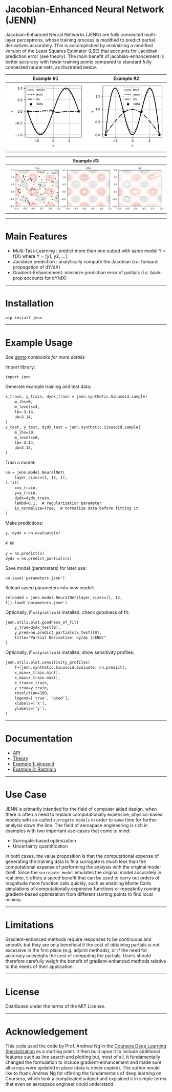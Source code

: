 # Jacobian-Enhanced Neural Network (JENN)

Jacobian-Enhanced Neural Networks (JENN) are fully connected multi-layer
perceptrons, whose training process is modified to predict partial 
derivatives accurately. This is accomplished by minimizing a modified version 
of the Least Squares Estimator (LSE) that accounts for Jacobian prediction error (see theory). 
The main benefit of jacobian-enhancement is better accuracy with
fewer training points compared to standard fully connected neural nets, as illustrated below. 

|                  Example #1                    |      Example #2                 |
|:----------------------------------------------:|:-------------------------------:|
| ![](docs/pics/example_sensitivity_profile.png) | ![](docs/pics/JENN_vs_NN_1D.png)|

|             Example #3           |
|:--------------------------------:|
| ![](docs/pics/JENN_vs_NN_2D.png) |

 


----
# Main Features

* Multi-Task Learning : predict more than one output with same model Y = f(X) where Y = [y1, y2, ...]
* Jacobian prediction : analytically compute the Jacobian (_i.e._ forward propagation of dY/dX)
* Gradient-Enhancement: minimize prediction error of partials (_i.e._ back-prop accounts for dY/dX)

----

# Installation

    pip install jenn 

----

# Example Usage

_See [demo](./docs/examples/) notebooks for more details_

Import library:  

    import jenn

Generate example training and test data:  

    x_train, y_train, dydx_train = jenn.synthetic.Sinusoid.sample(
        m_lhs=0, 
        m_levels=4, 
        lb=-3.14, 
        ub=3.14,
    )
    x_test, y_test, dydx_test = jenn.synthetic.Sinusoid.sample(
        m_lhs=30, 
        m_levels=0, 
        lb=-3.14, 
        ub=3.14,
    )


Train a model: 

    nn = jenn.model.NeuralNet(
        layer_sizes=[1, 12, 1],
    ).fit(
        x=x_train,  
        y=y_train, 
        dydx=dydx_train,
        lambd=0.1,  # regularization parameter 
        is_normalize=True,  # normalize data before fitting it
    )
    
 Make predictions: 

    y, dydx = nn.evaluate(x)

    # OR 

    y = nn.predict(x)
    dydx = nn.predict_partials(x)


Save model (parameters) for later use: 

    nn.save('parameters.json')  

Reload saved parameters into new model: 

    reloaded = jenn.model.NeuralNet(layer_sizes=[1, 12, 1]).load('parameters.json')

Optionally, if `matplotlib` is installed, check goodness of fit: 

    jenn.utils.plot.goodness_of_fit(
        y_true=dydx_test[0], 
        y_pred=nn.predict_partials(x_test)[0], 
        title="Partial Derivative: dy/dx (JENN)"
    )

Optionally, if `matplotlib` is installed, show sensitivity profiles:

    jenn.utils.plot.sensitivity_profiles(
        f=[jenn.synthetic.Sinusoid.evaluate, nn.predict], 
        x_min=x_train.min(), 
        x_max=x_train.max(), 
        x_true=x_train, 
        y_true=y_train, 
        resolution=100, 
        legend=['true', 'pred'], 
        xlabels=['x'], 
        ylabels=['y'],
    )

--- 
# Documentation


* [API](shb84.github.io/JENN/ ) 
* [Theory](https://github.com/shb84/JENN/blob/master/docs/theory.pdf)
* [Example 1: sinusoid](https://github.com/shb84/JENN/blob/master/notebooks/demo_1_sinusoid.ipynb)  
* [Example 2: Rastrigin](https://github.com/shb84/JENN/blob/master/notebooks/demo_2_rastrigin.ipynb)  

----

# Use Case

JENN is primarily intended for the field of computer aided design, when there is often 
a need to replace computationally expensive, physics-based models with so-called `surrogate models` in
order to save time for further analysis down the line. The field of aerospace engineering is 
rich in examples with two important use-cases that come to mind: 

* Surrogate-based optimization 
* Uncertainty quantification

In both cases, the value proposition is that the computational expense of 
generating the training data to fit a surrogate is much less than the 
computational expense of performing the analysis with the original model itself. 
Since the `surrogate model` emulates the original model accurately 
in real time, it offers a speed benefit that can be used to carry out orders of magnitude 
more function calls quickly, such as enabling Monte Carlo simulations of computationally expensive functions 
or repeatedly running gradient-based optimization from different starting points to find local minima. 

----

# Limitations

Gradient-enhanced methods require responses to be continuous and smooth, 
but they are only beneficial if the cost of obtaining partials 
is not excessive in the first place (e.g. adjoint methods), or if the need for accuracy outweighs the cost of 
computing the partials. Users should therefore carefully weigh the benefit of 
gradient-enhanced methods relative to the needs of their application. 

--- 
# License
Distributed under the terms of the MIT License.

----

# Acknowledgement

This code used the code by Prof. Andrew Ng in the
[Coursera Deep Learning Specialization](https://www.coursera.org/specializations/deep-learning)
as a starting point. It then built upon it to include additional features such
as line search and plotting but, most of all, it fundamentally changed the formulation 
to include gradient-enhancement and made sure all arrays were updated in place (data is never copied). 
The author would like to thank Andrew Ng for
offering the fundamentals of deep learning on Coursera, which took a complicated
subject and explained it in simple terms that even an aerospace engineer could understand.

